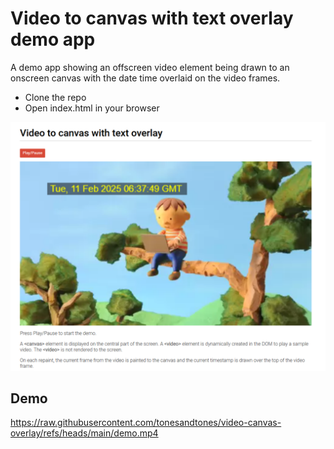 ﻿# Video to canvas with text overlay demo app

A demo app showing an offscreen video element being drawn to an onscreen canvas with the date time overlaid on the video frames.

* Clone the repo
* Open index.html in your browser

![index.png](index.png)

## Demo

https://raw.githubusercontent.com/tonesandtones/video-canvas-overlay/refs/heads/main/demo.mp4
